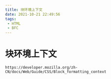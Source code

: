 ```yaml
---
title: 块环境上下文
date: 2021-10-21 22:49:56
tags:
 - HTML
 - BFC
---
```




#  块环境上下文

```
https://developer.mozilla.org/zh-CN/docs/Web/Guide/CSS/Block_formatting_context
```



